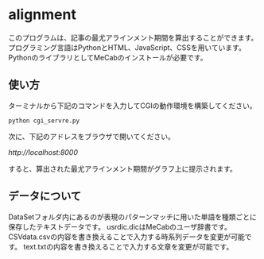 # alignment

このプログラムは、記事の最尤アラインメント期間を算出することができます。プログラミング言語はPythonとHTML、JavaScript、CSSを用いています。PythonのライブラリとしてMeCabのインストールが必要です。

## 使い方

ターミナルから下記のコマンドを入力してCGIの動作環境を構築してください。

`python cgi_servre.py`

次に、下記のアドレスをブラウザで開いてください。

*http://localhost:8000*

すると、算出された最尤アラインメント期間がグラフ上に提示されます。

## データについて

DataSetフォルダ内にあるのが表現のパターンマッチに用いた単語を種類ごとに保存したテキストデータです。
usrdic.dicはMeCabのユーザ辞書です。
CSVdata.csvの内容を書き換えることで入力する時系列データを変更が可能です。
text.txtの内容を書き換えることで入力する文章を変更が可能です。
